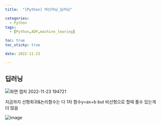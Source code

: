 ```yaml
---
title:  "[Python] 머신러닝_딥러닝" 

categories:
  - Python
tags:
  - [Python,ADP,machine_learing]

toc: true
toc_sticky: true

date: 2022-11-23

---
```

## 딥러닝
![화면 캡처 2022-11-23 194721](https://user-images.githubusercontent.com/88616282/203528069-5f580695-7d23-4b44-8f6f-b9ccc1c7d0d6.png)

지금까지 선형회귀&논리함수는 다 1차 함수y=ax+b but 비선형으로 할때 풀수 있는게 더 많음

![image](https://user-images.githubusercontent.com/88616282/203529028-4b4d0103-88fc-4088-bb63-6d67c61e4543.png)


